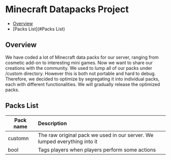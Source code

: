 # Minecraft Datapacks Project
- [Overview](#Overview)
- [Packs List](#Packs List)

## Overview
We have coded a lot of Minecraft data packs for our server, ranging from cosmetic add-on to interesting mini games. Now we want to share our creations with the community. 
We used to lump all of our packs under /custom directory. However this is both not portable and hard to debug. Therefore, we decided to optimize by segregating it into individual packs, each with different functionalities. We will gradually release the optimized packs.

## Packs List
| Pack name | Description |
| --- | :--- |
| customn | The raw original pack we used in our server. We lumped everything into it
| bool | Tags players when players perform some actions
